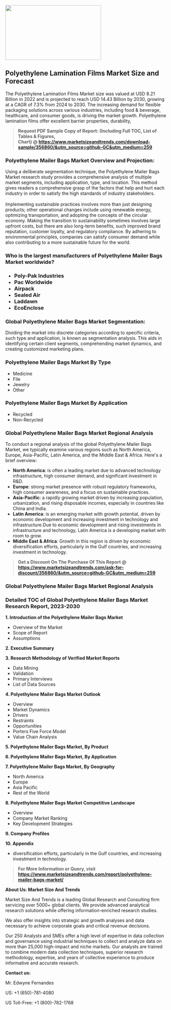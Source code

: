 <p><img class="alignnone size-medium wp-image-20088" src="https://ffe5etoiles.com/wp-content/uploads/2024/12/MST1-300x171.png" alt="" width="300" height="171" /></p><h2>Polyethylene Lamination Films Market Size and Forecast</h2><p>The Polyethylene Lamination Films Market size was valued at USD 8.21 Billion in 2022 and is projected to reach USD 14.43 Billion by 2030, growing at a CAGR of 7.3% from 2024 to 2030. The increasing demand for flexible packaging solutions across various industries, including food & beverage, healthcare, and consumer goods, is driving the market growth. Polyethylene lamination films offer excellent barrier properties, durability, </p><blockquote id="" class=""><strong>Request PDF Sample Copy of Report: (Including Full TOC, List of Tables &amp; Figures, Chart)&nbsp;@&nbsp;<strong><a href="https://www.marketsizeandtrends.com/download-sample/356860/&utm_source=github-GC&utm_medium=259" target="_blank">https://www.marketsizeandtrends.com/download-sample/356860/&utm_source=github-GC&utm_medium=259</a></strong></strong></blockquote><h3 id="" class="">Polyethylene Mailer Bags Market&nbsp;Overview and Projection:</h3><p id="" class="">Using a deliberate segmentation technique, the Polyethylene Mailer Bags Market research study provides a comprehensive analysis of multiple market segments, including application, type, and location. This method gives readers a comprehensive grasp of the factors that help and hurt each industry in order to satisfy the high standards of industry stakeholders. <br /> <br />Implementing sustainable practices involves more than just designing products; other operational changes include using renewable energy, optimizing transportation, and adopting the concepts of the circular economy. Making the transition to sustainability sometimes involves large upfront costs, but there are also long-term benefits, such improved brand reputation, customer loyalty, and regulatory compliance. By adhering to environmental principles, companies can satisfy consumer demand while also contributing to a more sustainable future for the world.</p><h3 id="" class="">Who is the largest manufacturers of&nbsp;Polyethylene Mailer Bags Market worldwide?</h3><h3 class=""><p><ul><li>Poly-Pak Industries </li><li> Pac Worldwide </li><li> Airpack </li><li> Sealed Air </li><li> Laddawn </li><li> EcoEnclose</li></ul></p></h3><h3 id="" class="">Global&nbsp;Polyethylene Mailer Bags Market Segmentation:</h3><p id="" class="">Dividing the market into discrete categories according to specific criteria, such type and application, is known as segmentation analysis. This aids in identifying certain client segments, comprehending market dynamics, and creating customized marketing plans.</p><h3 id="" class="">Polyethylene Mailer Bags Market&nbsp;By Type</h3><p><p><ul><li>Medicine</li><li> File</li><li> Jewelry</li><li> Other</p></li></ul></p></p><h3 id="" class="">Polyethylene Mailer Bags Market&nbsp;By Application</h3><p class=""><p><ul><li>Recycled</li><li> Non-Recycled</li></ul></p></p><h3 id="" class="">Global Polyethylene Mailer Bags Market Regional Analysis</h3><p id="" class="">To conduct a regional analysis of the global Polyethylene Mailer Bags Market, we typically examine various regions such as North America, Europe, Asia-Pacific, Latin America, and the Middle East &amp; Africa. Here's a brief overview:</p><ul><li><strong>North America</strong>: is often a leading market due to advanced technology infrastructure, high consumer demand, and significant investment in R&amp;D.</li><li><strong>Europe</strong>: strong market presence with robust regulatory frameworks, high consumer awareness, and a focus on sustainable practices.</li><li><strong>Asia-Pacific</strong>: a rapidly growing market driven by increasing population, urbanization, and rising disposable incomes, especially in countries like China and India.</li><li><strong>Latin America</strong>: is an emerging market with growth potential, driven by economic development and increasing investment in technology and infrastructure.Due to economic development and rising investments in infrastructure and technology, Latin America is a developing market with room to grow.</li><li><strong>Middle East &amp; Africa</strong>: Growth in this region is driven by economic diversification efforts, particularly in the Gulf countries, and increasing investment in technology.</li></ul><blockquote id="" class=""><strong>Get a Discount On The Purchase Of This Report @ <strong><a href="https://www.marketsizeandtrends.com/ask-for-discount/356860/&utm_source=github-GC&utm_medium=259" target="_blank">https://www.marketsizeandtrends.com/ask-for-discount/356860/&utm_source=github-GC&utm_medium=259</a></strong></strong></blockquote><h3 id="" class="">Global Polyethylene Mailer Bags Market Regional Analysis</h3><h3 id="" class="">Detailed TOC of Global Polyethylene Mailer Bags Market Research Report, 2023-2030</h3><p id="" class=""><strong>1. Introduction of the Polyethylene Mailer Bags Market</strong></p><ul><li>Overview of the Market</li><li>Scope of Report</li><li>Assumptions</li></ul><p id="" class=""><strong>2. Executive Summary</strong></p><p id="" class=""><strong>3. Research Methodology of Verified Market Reports</strong></p><ul><li>Data Mining</li><li>Validation</li><li>Primary Interviews</li><li>List of Data Sources</li></ul><p id="" class=""><strong>4. Polyethylene Mailer Bags Market Outlook</strong></p><ul><li>Overview</li><li>Market Dynamics</li><li>Drivers</li><li>Restraints</li><li>Opportunities</li><li>Porters Five Force Model</li><li>Value Chain Analysis</li></ul><p id="" class=""><strong>5. Polyethylene Mailer Bags Market, By Product</strong></p><p id="" class=""><strong>6. Polyethylene Mailer Bags Market, By Application</strong></p><p id="" class=""><strong>7. Polyethylene Mailer Bags Market, By Geography</strong></p><ul><li>North America</li><li>Europe</li><li>Asia Pacific</li><li>Rest of the World</li></ul><p id="" class=""><strong>8. Polyethylene Mailer Bags Market Competitive Landscape</strong></p><ul><li>Overview</li><li>Company Market Ranking</li><li>Key Development Strategies</li></ul><p id="" class=""><strong>9. Company Profiles</strong></p><p id="" class=""><strong>10. Appendix</strong></p><ul><li>diversification efforts, particularly in the Gulf countries, and increasing investment in technology.</li></ul><blockquote id="" class=""><strong>For More Information or Query, visit <strong><strong><a href="https://www.marketsizeandtrends.com/report/polyethylene-mailer-bags-market/" target="_blank">https://www.marketsizeandtrends.com/report/polyethylene-mailer-bags-market/</a></strong></strong></strong></blockquote><p id="" class=""><strong>About Us: Market Size And Trends</strong></p><p id="" class="">Market Size And Trends is a leading Global Research and Consulting firm servicing over 5000+ global clients. We provide advanced analytical research solutions while offering information-enriched research studies.</p><p id="" class="">We also offer insights into strategic and growth analyses and data necessary to achieve corporate goals and critical revenue decisions.</p><p id="" class="">Our 250 Analysts and SMEs offer a high level of expertise in data collection and governance using industrial techniques to collect and analyze data on more than 25,000 high-impact and niche markets. Our analysts are trained to combine modern data collection techniques, superior research methodology, expertise, and years of collective experience to produce informative and accurate research.</p><p id="" class=""><strong>Contact us:</strong></p><p id="" class="">Mr. Edwyne Fernandes</p><p id="" class="">US: +1 (650)-781-4080</p><p id="" class="">US Toll-Free: +1 (800)-782-1768</p>
